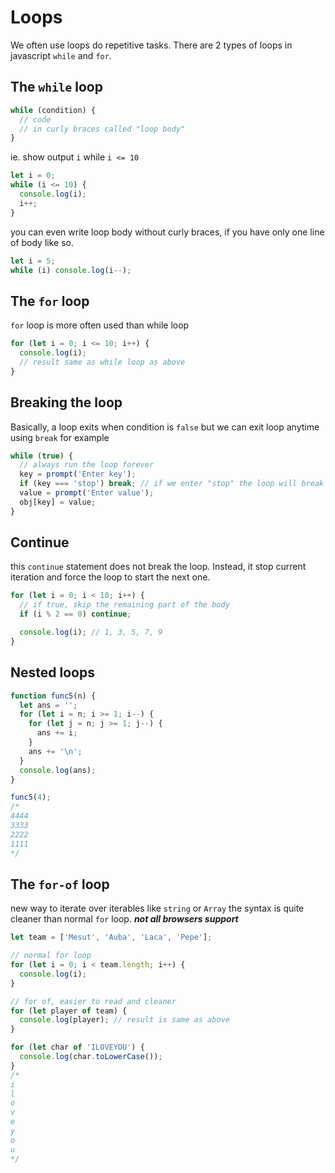 # Loops

We often use loops do repetitive tasks. There are 2 types of loops in javascript `while` and `for`.

## The `while` loop

```javascript
while (condition) {
  // code
  // in curly braces called "loop body"
}
```

ie. show output `i` while `i <= 10`

```javascript
let i = 0;
while (i <= 10) {
  console.log(i);
  i++;
}
```

you can even write loop body without curly braces, if you have only one line of body like so.

```javascript
let i = 5;
while (i) console.log(i--);
```

## The `for` loop

`for` loop is more often used than while loop

```javascript
for (let i = 0; i <= 10; i++) {
  console.log(i);
  // result same as while loop as above
}
```

## Breaking the loop

Basically, a loop exits when condition is `false` but we can exit loop anytime using `break` for example

```javascript
while (true) {
  // always run the loop forever
  key = prompt('Enter key');
  if (key === 'stop') break; // if we enter "stop" the loop will break and exit.
  value = prompt('Enter value');
  obj[key] = value;
}
```

## Continue

this `continue` statement does not break the loop. Instead, it stop current iteration and force the loop to start the next one.

```javascript
for (let i = 0; i < 10; i++) {
  // if true, skip the remaining part of the body
  if (i % 2 == 0) continue;

  console.log(i); // 1, 3, 5, 7, 9
}
```

## Nested loops

```javascript
function func5(n) {
  let ans = '';
  for (let i = n; i >= 1; i--) {
    for (let j = n; j >= 1; j--) {
      ans += i;
    }
    ans += '\n';
  }
  console.log(ans);
}

func5(4);
/*
4444
3333
2222
1111
*/
```

## The `for-of` loop

new way to iterate over iterables like `string` or `Array` the syntax is quite cleaner than normal `for` loop. **_not all browsers support_**

```javascript
let team = ['Mesut', 'Auba', 'Laca', 'Pepe'];

// normal for loop
for (let i = 0; i < team.length; i++) {
  console.log(i);
}

// for of, easier to read and cleaner
for (let player of team) {
  console.log(player); // result is same as above
}

for (let char of 'ILOVEYOU') {
  console.log(char.toLowerCase());
}
/*
i
l
o
v
e
y
o
u
*/
```
